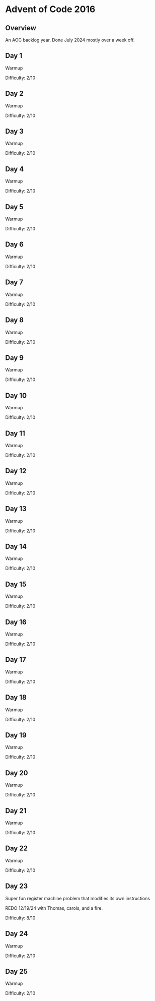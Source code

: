 # Advent of Code 2016
## Overview
An AOC backlog year. Done July 2024 mostly over a week off.

## Day 1
Warmup

Difficulty: 2/10

## Day 2
Warmup

Difficulty: 2/10

## Day 3
Warmup

Difficulty: 2/10

## Day 4
Warmup

Difficulty: 2/10

## Day 5
Warmup

Difficulty: 2/10

## Day 6
Warmup

Difficulty: 2/10

## Day 7
Warmup

Difficulty: 2/10

## Day 8
Warmup

Difficulty: 2/10

## Day 9
Warmup

Difficulty: 2/10

## Day 10
Warmup

Difficulty: 2/10

## Day 11
Warmup

Difficulty: 2/10

## Day 12
Warmup

Difficulty: 2/10

## Day 13
Warmup

Difficulty: 2/10

## Day 14
Warmup

Difficulty: 2/10

## Day 15
Warmup

Difficulty: 2/10

## Day 16
Warmup

Difficulty: 2/10

## Day 17
Warmup

Difficulty: 2/10

## Day 18
Warmup

Difficulty: 2/10

## Day 19
Warmup

Difficulty: 2/10

## Day 20
Warmup

Difficulty: 2/10

## Day 21
Warmup

Difficulty: 2/10

## Day 22
Warmup

Difficulty: 2/10

## Day 23
Super fun register machine problem that modifies its own instructions

REDO 12/19/24 with Thomas, carols, and a fire.

Difficulty: 8/10


## Day 24
Warmup

Difficulty: 2/10


## Day 25
Warmup

Difficulty: 2/10
